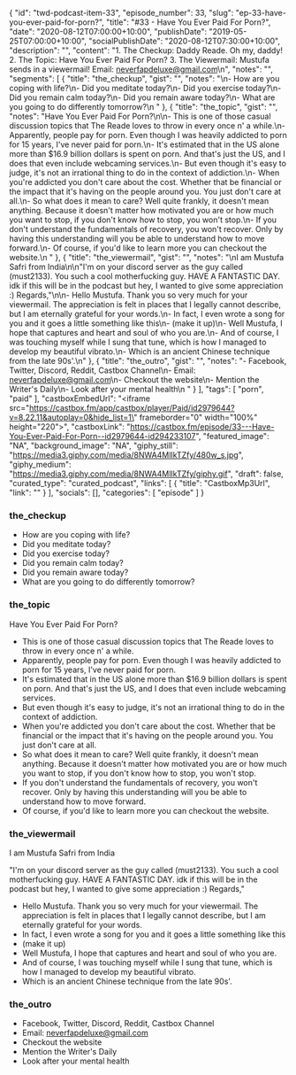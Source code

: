 {
	"id": "twd-podcast-item-33",
	"episode_number": 33,
	"slug": "ep-33-have-you-ever-paid-for-porn?",
	"title": "#33 - Have You Ever Paid For Porn?",
	"date": "2020-08-12T07:00:00+10:00",
	"publishDate": "2019-05-25T07:00:00+10:00",
	"socialPublishDate": "2020-08-12T07:30:00+10:00",
	"description": "",
	"content": "1. The Checkup: Daddy Reade. Oh my, daddy! 2. The Topic: Have You Ever Paid For Porn? 3. The Viewermail: Mustufa sends in a viewermail! Email: neverfapdeluxe@gmail.com\n",
	"notes": "",
	"segments": [
		{
			"title": "the_checkup",
			"gist": "",
			"notes": "\n- How are you coping with life?\n- Did you meditate today?\n- Did you exercise today?\n- Did you remain calm today?\n- Did you remain aware today?\n- What are you going to do differently tomorrow?\n      "
		},
		{
			"title": "the_topic",
			"gist": "",
			"notes": "Have You Ever Paid For Porn?\n\n- This is one of those casual discussion topics that The Reade loves to throw in every once n' a while.\n- Apparently, people pay for porn. Even though I was heavily addicted to porn for 15 years, I've never paid for porn.\n- It's estimated that in the US alone more than $16.9 billion dollars is spent on porn. And that's just the US, and I does that even include webcaming services.\n- But even though it's easy to judge, it's not an irrational thing to do in the context of addiction.\n- When you're addicted you don't care about the cost. Whether that be financial or the impact that it's having on the people around you. You just don't care at all.\n- So what does it mean to care? Well quite frankly, it doesn't mean anything. Because it doesn't matter how motivated you are or how much you want to stop, if you don't know how to stop, you won't stop.\n- If you don't understand the fundamentals of recovery, you won't recover. Only by having this understanding will you be able to understand how to move forward.\n- Of course, if you'd like to learn more you can checkout the website.\n      "
		},
		{
			"title": "the_viewermail",
			"gist": "",
			"notes": "\nI am Mustufa Safri from India\n\n\"I'm on your discord server as the guy called (must2133). You such a cool motherfucking guy. HAVE A FANTASTIC DAY. idk if this will be in the podcast but hey, I wanted to give some appreciation :) Regards,\"\n\n- Hello Mustufa. Thank you so very much for your viewermail. The appreciation is felt in places that I legally cannot describe, but I am eternally grateful for your words.\n- In fact, I even wrote a song for you and it goes a little something like this\n- (make it up)\n- Well Mustufa, I hope that captures and heart and soul of who you are.\n- And of course, I was touching myself while I sung that tune, which is how I managed to develop my beautiful vibrato.\n- Which is an ancient Chinese technique from the late 90s'.\n"
		},
		{
			"title": "the_outro",
			"gist": "",
			"notes": "- Facebook, Twitter, Discord, Reddit, Castbox Channel\n- Email: neverfapdeluxe@gmail.com\n- Checkout the website\n- Mention the Writer's Daily\n- Look after your mental health\n      "
		}
	],
	"tags": [
		"porn",
		"paid"
	],
	"castboxEmbedUrl": "<iframe src=\"https://castbox.fm/app/castbox/player/Paid/id2979644?v=8.22.11&autoplay=0&hide_list=1\" frameborder=\"0\" width=\"100%\" height=\"220\"></iframe>",
	"castboxLink": "https://castbox.fm/episode/33---Have-You-Ever-Paid-For-Porn--id2979644-id294233107",
	"featured_image": "NA",
	"background_image": "NA",
	"giphy_still": "https://media3.giphy.com/media/8NWA4MlIkTZfy/480w_s.jpg",
	"giphy_medium": "https://media3.giphy.com/media/8NWA4MlIkTZfy/giphy.gif",
	"draft": false,
	"curated_type": "curated_podcast",
	"links": [
		{
			"title": "CastboxMp3Url",
			"link": ""
		}
	],
	"socials": [],
	"categories": [
		"episode"
	]
}

### the_checkup


- How are you coping with life?
- Did you meditate today?
- Did you exercise today?
- Did you remain calm today?
- Did you remain aware today?
- What are you going to do differently tomorrow?
      
### the_topic

Have You Ever Paid For Porn?

- This is one of those casual discussion topics that The Reade loves to throw in every once n' a while.
- Apparently, people pay for porn. Even though I was heavily addicted to porn for 15 years, I've never paid for porn.
- It's estimated that in the US alone more than $16.9 billion dollars is spent on porn. And that's just the US, and I does that even include webcaming services.
- But even though it's easy to judge, it's not an irrational thing to do in the context of addiction.
- When you're addicted you don't care about the cost. Whether that be financial or the impact that it's having on the people around you. You just don't care at all.
- So what does it mean to care? Well quite frankly, it doesn't mean anything. Because it doesn't matter how motivated you are or how much you want to stop, if you don't know how to stop, you won't stop.
- If you don't understand the fundamentals of recovery, you won't recover. Only by having this understanding will you be able to understand how to move forward.
- Of course, if you'd like to learn more you can checkout the website.
      
### the_viewermail


I am Mustufa Safri from India

"I'm on your discord server as the guy called (must2133). You such a cool motherfucking guy. HAVE A FANTASTIC DAY. idk if this will be in the podcast but hey, I wanted to give some appreciation :) Regards,"

- Hello Mustufa. Thank you so very much for your viewermail. The appreciation is felt in places that I legally cannot describe, but I am eternally grateful for your words.
- In fact, I even wrote a song for you and it goes a little something like this
- (make it up)
- Well Mustufa, I hope that captures and heart and soul of who you are.
- And of course, I was touching myself while I sung that tune, which is how I managed to develop my beautiful vibrato.
- Which is an ancient Chinese technique from the late 90s'.

### the_outro

- Facebook, Twitter, Discord, Reddit, Castbox Channel
- Email: neverfapdeluxe@gmail.com
- Checkout the website
- Mention the Writer's Daily
- Look after your mental health
      
